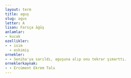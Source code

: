 ```yaml
---
layout: term
title: aguş
slug: agus
letter: A
lisan: Farsça āġūş
anlamlar:
- kucak
ozellikler:
- - isim
  - eskimiş
ornekler:
- - Seniha'ya sarıldı, aguşuna alıp onu tekrar şımarttı.
orneklerkaynak:
- - Ercüment Ekrem Talu
---
```

